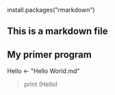 install.packages("rmarkdown")
## This is a markdown file
##  My primer program
Hello <- "Hello World.md"
> print (Hello)
